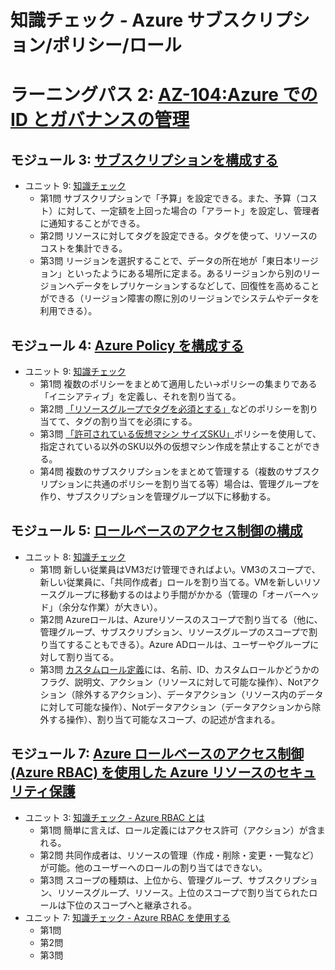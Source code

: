 # 知識チェック - Azure サブスクリプション/ポリシー/ロール

# ラーニングパス 2: [AZ-104:Azure での ID とガバナンスの管理](https://docs.microsoft.com/ja-jp/learn/paths/az-104-manage-identities-governance/)
## モジュール 3: [サブスクリプションを構成する](https://docs.microsoft.com/ja-jp/learn/modules/configure-subscriptions/)
- ユニット 9: [知識チェック](https://docs.microsoft.com/ja-jp/learn/modules/configure-subscriptions/9-knowledge-check)
  - 第1問 サブスクリプションで「予算」を設定できる。また、予算（コスト）に対して、一定額を上回った場合の「アラート」を設定し、管理者に通知することができる。
  - 第2問 リソースに対してタグを設定できる。タグを使って、リソースのコストを集計できる。
  - 第3問 リージョンを選択することで、データの所在地が「東日本リージョン」といったようにある場所に定まる。あるリージョンから別のリージョンへデータをレプリケーションするなどして、回復性を高めることができる（リージョン障害の際に別のリージョンでシステムやデータを利用できる）。
## モジュール 4: [Azure Policy を構成する](https://docs.microsoft.com/ja-jp/learn/modules/configure-azure-policy/)
- ユニット 9: [知識チェック](https://docs.microsoft.com/ja-jp/learn/modules/configure-azure-policy/9-knowledge-check)
  - 第1問 複数のポリシーをまとめて適用したい→ポリシーの集まりである「イニシアティブ」を定義し、それを割り当てる。
  - 第2問 [「リソースグループでタグを必須とする」](https://docs.microsoft.com/ja-jp/azure/azure-resource-manager/management/tag-policies)などのポリシーを割り当てて、タグの割り当てを必須にする。
  - 第3問 [「許可されている仮想マシン サイズSKU」](https://docs.microsoft.com/ja-jp/azure/governance/policy/samples/built-in-policies#compute)ポリシーを使用して、指定されている以外のSKU以外の仮想マシン作成を禁止することができる。
  - 第4問 複数のサブスクリプションをまとめて管理する（複数のサブスクリプションに共通のポリシーを割り当てる等）場合は、管理グループを作り、サブスクリプションを管理グループ以下に移動する。
## モジュール 5: [ロールベースのアクセス制御の構成](https://docs.microsoft.com/ja-jp/learn/modules/configure-role-based-access-control/)
- ユニット 8: [知識チェック](https://docs.microsoft.com/ja-jp/learn/modules/configure-role-based-access-control/8-knowledge-check)
  - 第1問 新しい従業員はVM3だけ管理できればよい。VM3のスコープで、新しい従業員に、「共同作成者」ロールを割り当てる。VMを新しいリソースグループに移動するのはより手間がかかる（管理の「オーバーヘッド」（余分な作業）が大きい）。
  - 第2問 Azureロールは、Azureリソースのスコープで割り当てる（他に、管理グループ、サブスクリプション、リソースグループのスコープで割り当てすることもできる）。Azure ADロールは、ユーザーやグループに対して割り当てる。
  - 第3問 [カスタムロール定義](https://docs.microsoft.com/ja-jp/azure/role-based-access-control/custom-roles#custom-role-example)には、名前、ID、カスタムロールかどうかのフラグ、説明文、アクション（リソースに対して可能な操作）、Notアクション（除外するアクション）、データアクション（リソース内のデータに対して可能な操作）、Notデータアクション（データアクションから除外する操作）、割り当て可能なスコープ、の記述が含まれる。
## モジュール 7: [Azure ロールベースのアクセス制御 (Azure RBAC) を使用した Azure リソースのセキュリティ保護](https://docs.microsoft.com/ja-jp/learn/modules/secure-azure-resources-with-rbac/)
- ユニット 3: [知識チェック - Azure RBAC とは](https://docs.microsoft.com/ja-jp/learn/modules/secure-azure-resources-with-rbac/3-knowledge-check-rbac-overview)
  - 第1問 簡単に言えば、ロール定義にはアクセス許可（アクション）が含まれる。
  - 第2問 共同作成者は、リソースの管理（作成・削除・変更・一覧など）が可能。他のユーザーへのロールの割り当てはできない。
  - 第3問 スコープの種類は、上位から、管理グループ、サブスクリプション、リソースグループ、リソース。上位のスコープで割り当てられたロールは下位のスコープへと継承される。
- ユニット 7: [知識チェック - Azure RBAC を使用する](https://docs.microsoft.com/ja-jp/learn/modules/secure-azure-resources-with-rbac/7-knowledge-check-rbac)
  - 第1問
  - 第2問
  - 第3問
